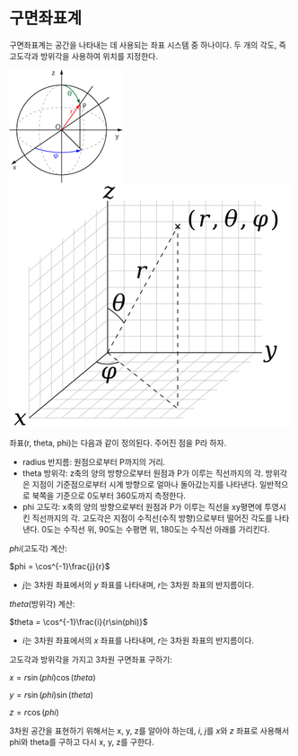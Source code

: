 # 구면좌표계
구면좌표계는 공간을 나타내는 데 사용되는 좌표 시스템 중 하나이다.
두 개의 각도, 즉 고도각과 방위각을 사용하여 위치를 지정한다.

![](spherical_coordinate.gif)
![](spherical_coordinate.png)

좌표(r, theta, phi)는 다음과 같이 정의된다. 주어진 점을 P라 하자.
- radius 반지름: 원점으로부터 P까지의 거리.
- theta 방위각: z축의 양의 방향으로부터 원점과 P가 이루는 직선까지의 각.
	방위각은 지점이 기준점으로부터 시계 방향으로 얼마나 돌아갔는지를 나타낸다.
	일반적으로 북쪽을 기준으로 0도부터 360도까지 측정한다.
- phi 고도각: x축의 양의 방향으로부터 원점과 P가 이루는 직선을 xy평면에 투영시킨 직선까지의 각.
	고도각은 지점이 수직선(수직 방향)으로부터 떨어진 각도를 나타낸다.
	0도는 수직선 위, 90도는 수평면 위, 180도는 수직선 아래를 가리킨다.

$phi$(고도각) 계산:

$phi = \cos^{-1}\frac{j}{r}$
- $j$는 3차원 좌표에서의 $y$ 좌표를 나타내며, $r$는 3차원 좌표의 반지름이다.

$theta$(방위각) 계산:

$theta = \cos^{-1}\frac{i}{r\sin(phi)}$
- $i$는 3차원 좌표에서의 $x$ 좌표를 나타내며, $r$는 3차원 좌표의 반지름이다.


고도각과 방위각을 가지고 3차원 구면좌표 구하기:

$x = r\sin(phi)\cos(theta)$

$y = r\sin(phi)\sin(theta)$

$z = r\cos(phi)$

3차원 공간을 표현하기 위해서는 x, y, z를 알아야 하는데, $i$, $j$를 $x$와 $z$ 좌표로 사용해서 phi와 theta를 구하고 다시 x, y, z를 구한다.

